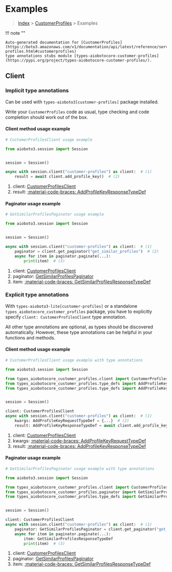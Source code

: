 # Examples

> [Index](../README.md) > [CustomerProfiles](./README.md) > Examples

!!! note ""

    Auto-generated documentation for [CustomerProfiles](https://boto3.amazonaws.com/v1/documentation/api/latest/reference/services/customer-profiles.html#customerprofiles)
    type annotations stubs module [types-aiobotocore-customer-profiles](https://pypi.org/project/types-aiobotocore-customer-profiles/).

## Client

### Implicit type annotations

Can be used with `types-aioboto3[customer-profiles]` package installed.

Write your `CustomerProfiles` code as usual,
type checking and code completion should work out of the box.



#### Client method usage example

```python
# CustomerProfilesClient usage example

from aioboto3.session import Session


session = Session()

async with session.client("customer-profiles") as client:  # (1)
    result = await client.add_profile_key()  # (2)
```

1. client: [CustomerProfilesClient](./client.md)
2. result: [:material-code-braces: AddProfileKeyResponseTypeDef](./type_defs.md#addprofilekeyresponsetypedef)



#### Paginator usage example

```python
# GetSimilarProfilesPaginator usage example

from aioboto3.session import Session


session = Session()

async with session.client("customer-profiles") as client:  # (1)
    paginator = client.get_paginator("get_similar_profiles")  # (2)
    async for item in paginator.paginate(...):
        print(item)  # (3)
```

1. client: [CustomerProfilesClient](./client.md)
2. paginator: [GetSimilarProfilesPaginator](./paginators.md#getsimilarprofilespaginator)
3. item: [:material-code-braces: GetSimilarProfilesResponseTypeDef](./type_defs.md#getsimilarprofilesresponsetypedef)




### Explicit type annotations

With `types-aioboto3-lite[customer-profiles]`
or a standalone `types_aiobotocore_customer_profiles` package, you have to explicitly specify
`client: CustomerProfilesClient` type annotation.

All other type annotations are optional, as types should be discovered automatically.
However, these type annotations can be helpful in your functions and methods.


#### Client method usage example

```python
# CustomerProfilesClient usage example with type annotations

from aioboto3.session import Session

from types_aiobotocore_customer_profiles.client import CustomerProfilesClient
from types_aiobotocore_customer_profiles.type_defs import AddProfileKeyResponseTypeDef
from types_aiobotocore_customer_profiles.type_defs import AddProfileKeyRequestTypeDef


session = Session()

client: CustomerProfilesClient
async with session.client("customer-profiles") as client:  # (1)
    kwargs: AddProfileKeyRequestTypeDef = {...}  # (2)
    result: AddProfileKeyResponseTypeDef = await client.add_profile_key(**kwargs)  # (3)
```

1. client: [CustomerProfilesClient](./client.md)
2. kwargs: [:material-code-braces: AddProfileKeyRequestTypeDef](./type_defs.md#addprofilekeyrequesttypedef)
3. result: [:material-code-braces: AddProfileKeyResponseTypeDef](./type_defs.md#addprofilekeyresponsetypedef)



#### Paginator usage example

```python
# GetSimilarProfilesPaginator usage example with type annotations

from aioboto3.session import Session

from types_aiobotocore_customer_profiles.client import CustomerProfilesClient
from types_aiobotocore_customer_profiles.paginator import GetSimilarProfilesPaginator
from types_aiobotocore_customer_profiles.type_defs import GetSimilarProfilesResponseTypeDef


session = Session()

client: CustomerProfilesClient
async with session.client("customer-profiles") as client:  # (1)
    paginator: GetSimilarProfilesPaginator = client.get_paginator("get_similar_profiles")  # (2)
    async for item in paginator.paginate(...):
        item: GetSimilarProfilesResponseTypeDef
        print(item)  # (3)
```

1. client: [CustomerProfilesClient](./client.md)
2. paginator: [GetSimilarProfilesPaginator](./paginators.md#getsimilarprofilespaginator)
3. item: [:material-code-braces: GetSimilarProfilesResponseTypeDef](./type_defs.md#getsimilarprofilesresponsetypedef)





